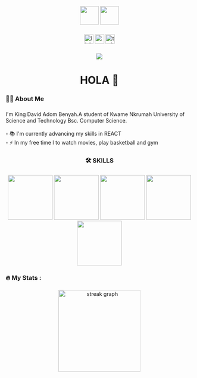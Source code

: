 <div align="center"">
<img src="https://cdn.jsdelivr.net/gh/devicons/devicon@latest/icons/git/git-original.svg" height="50" />
<img src="https://cdn.jsdelivr.net/gh/devicons/devicon@latest/icons/codeigniter/codeigniter-plain.svg" height="50" />
</div>

###

<div align="center">
  <img src="https://img.shields.io/static/v1?message=LinkedIn&logo=linkedin&label=&color=0077B5&logoColor=white&labelColor=&style=for-the-badge" height="25" alt="linkedin logo"  />
  <img src="https://img.shields.io/static/v1?message=Youtube&logo=youtube&label=&color=FF0000&logoColor=white&labelColor=&style=for-the-badge" height="25" alt="youtube logo"  />
  <img src="https://img.shields.io/static/v1?message=Twitter&logo=twitter&label=&color=1DA1F2&logoColor=white&labelColor=&style=for-the-badge" height="25" alt="twitter logo"  />
</div>

###

<div align="center">
  <img src="https://visitor-badge.laobi.icu/badge?page_id=maurodesouza.maurodesouza&"  />
</div>

###

<h1 align="center">HOLA 👋</h1>

###

<h3 align="left">👩‍💻  About Me</h3>

###

<p align="left">I'm King David Adom Benyah.A student of Kwame Nkrumah University of Science and Technology Bsc. Computer Science.<br><br>- 📚 I'm currently advancing my skills in REACT<br>- ⚡ In my free time I to watch movies, play basketball and gym</p>

###

<h3 align="center">🛠 SKILLS</h3>

###

<div align="center">
<img src="https://cdn.jsdelivr.net/gh/devicons/devicon@latest/icons/html5/html5-original-wordmark.svg" height="120" />
<img src="https://cdn.jsdelivr.net/gh/devicons/devicon@latest/icons/css3/css3-original-wordmark.svg" height="120" />
<img src="https://cdn.jsdelivr.net/gh/devicons/devicon@latest/icons/tailwindcss/tailwindcss-original.svg" height="120" />
<img src="https://cdn.jsdelivr.net/gh/devicons/devicon@latest/icons/javascript/javascript-original.svg" height="120" />
<img src="https://cdn.jsdelivr.net/gh/devicons/devicon@latest/icons/react/react-original.svg" height="120" />
</div>

###

<h3 align="left">🔥   My Stats :</h3>

###

<div align="center">
  <img src="https://streak-stats.demolab.com?user=maurodesouza&locale=en&mode=daily&theme=dark&hide_border=false&border_radius=5&order=3" height="220" alt="streak graph"  />
</div>

###
